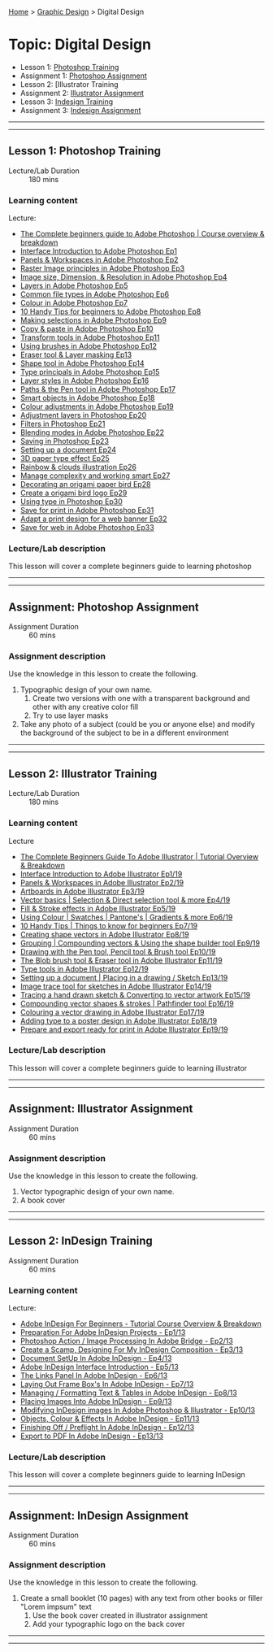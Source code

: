 [Home](../index.md) > [Graphic Design](./graphic-design-module.md) > Digital Design 

# Topic: Digital Design 

* Lesson 1: [Photoshop Training](#lesson-1)
* Assignment 1: [Photoshop Assignment](#assignment)
* Lesson 2: [Illustrator Training
* Assignment 2: [Illustrator Assignment](#assignment)
* Lesson 3: [Indesign Training](#lesson-3)
* Assignment 3: [Indesign Assignment](#assignment)

---
---

## Lesson 1: Photoshop Training

<dl>
<dt>Lecture/Lab Duration</dt>
<dd>180 mins</dd>
</dl>


### Learning content

Lecture:

* [The Complete beginners guide to Adobe Photoshop | Course overview & breakdown](https://youtu.be/sF_jSrBhdlg)
* [Interface Introduction to Adobe Photoshop Ep1](https://youtu.be/N24fIAwkchk)
* [Panels & Workspaces in Adobe Photoshop Ep2](https://youtu.be/4dT9jpAPz1M )
* [Raster Image principles in Adobe Photoshop Ep3](https://youtu.be/BqhgjkPSlI8 )
* [Image size, Dimension, & Resolution in Adobe Photoshop Ep4](https://youtu.be/ekaCauQFeQw )
* [Layers in Adobe Photoshop Ep5](https://youtu.be/AgidpNbLvkc )
* [Common file types in Adobe Photoshop Ep6]( https://youtu.be/ZJsiGfoADsA )
* [Colour in Adobe Photoshop Ep7](https://youtu.be/g-W7BxP6vTg )
* [10 Handy Tips for beginners to Adobe Photoshop Ep8](https://www.youtube.com/watch?v=z8m3DPPb3Ps&list=PLYfCBK8IplO6v0QjCj-TSrFUXnRV0WxfE&index=9)
* [Making selections in Adobe Photoshop Ep9](https://www.youtube.com/watch?v=B25I4ZzJepM&list=PLYfCBK8IplO6v0QjCj-TSrFUXnRV0WxfE&index=10&t=278s)
* [Copy & paste in Adobe Photoshop Ep10](https://www.youtube.com/watch?v=_MhIQhHtrAE&list=PLYfCBK8IplO6v0QjCj-TSrFUXnRV0WxfE&index=11)
* [Transform tools in Adobe Photoshop Ep11](https://www.youtube.com/watch?v=6HcaWH766bE&list=PLYfCBK8IplO6v0QjCj-TSrFUXnRV0WxfE&index=12)
* [Using brushes in Adobe Photoshop Ep12](https://www.youtube.com/watch?v=3WBT5kavjqI&list=PLYfCBK8IplO6v0QjCj-TSrFUXnRV0WxfE&index=13)
* [Eraser tool & Layer masking Ep13](https://www.youtube.com/watch?v=KRZtjDXH5d0&list=PLYfCBK8IplO6v0QjCj-TSrFUXnRV0WxfE&index=14)
* [Shape tool in Adobe Photoshop Ep14](https://www.youtube.com/watch?v=jPcV0lTw_9o&list=PLYfCBK8IplO6v0QjCj-TSrFUXnRV0WxfE&index=15)
* [Type principals in Adobe Photoshop Ep15](https://www.youtube.com/watch?v=DKzCW9R1OwM&list=PLYfCBK8IplO6v0QjCj-TSrFUXnRV0WxfE&index=16)
* [Layer styles in Adobe Photoshop  Ep16](https://www.youtube.com/watch?v=CoWpJYz_AHk&list=PLYfCBK8IplO6v0QjCj-TSrFUXnRV0WxfE&index=17)
* [Paths & the Pen tool in Adobe Photoshop Ep17](https://www.youtube.com/watch?v=cpq8NFNKgQo&list=PLYfCBK8IplO6v0QjCj-TSrFUXnRV0WxfE&index=18)
* [Smart objects in Adobe Photoshop Ep18](https://www.youtube.com/watch?v=kOXajoTh6Lc&list=PLYfCBK8IplO6v0QjCj-TSrFUXnRV0WxfE&index=19)
* [Colour adjustments in Adobe Photoshop Ep19](https://www.youtube.com/watch?v=WBQQWwUtPmY&list=PLYfCBK8IplO6v0QjCj-TSrFUXnRV0WxfE&index=20)
* [Adjustment layers in Photoshop Ep20](https://www.youtube.com/watch?v=0SnEraLZK2Y&list=PLYfCBK8IplO6v0QjCj-TSrFUXnRV0WxfE&index=21)
* [Filters in Photoshop Ep21](https://www.youtube.com/watch?v=cF7i8OjE7UE&list=PLYfCBK8IplO6v0QjCj-TSrFUXnRV0WxfE&index=22)
* [Blending modes in Adobe Photoshop Ep22]( https://www.youtube.com/watch?v=AB1KGjkpBBE&list=PLYfCBK8IplO6v0QjCj-TSrFUXnRV0WxfE&index=23)
* [Saving in Photoshop Ep23](https://www.youtube.com/watch?v=Q2PKbHKA3jg&list=PLYfCBK8IplO6v0QjCj-TSrFUXnRV0WxfE&index=24)
* [Setting up a document Ep24](https://www.youtube.com/watch?v=gD__P_amN3c&list=PLYfCBK8IplO6v0QjCj-TSrFUXnRV0WxfE&index=25)
* [3D paper type effect Ep25]( https://www.youtube.com/watch?v=ddOTcJDbs0s&list=PLYfCBK8IplO6v0QjCj-TSrFUXnRV0WxfE&index=26)
* [Rainbow & clouds illustration Ep26](https://www.youtube.com/watch?v=f7L-Jfb7G-8&list=PLYfCBK8IplO6v0QjCj-TSrFUXnRV0WxfE&index=27)
* [Manage complexity and working smart Ep27](https://www.youtube.com/watch?v=yiHOPxKuuEE&list=PLYfCBK8IplO6v0QjCj-TSrFUXnRV0WxfE&index=28)
* [Decorating an origami paper bird Ep28](https://www.youtube.com/watch?v=CNk45_OtTT8&list=PLYfCBK8IplO6v0QjCj-TSrFUXnRV0WxfE&index=29)
* [Create a origami bird logo Ep29](https://www.youtube.com/watch?v=VIfuTsPwx00&list=PLYfCBK8IplO6v0QjCj-TSrFUXnRV0WxfE&index=30)
* [Using type in Photoshop Ep30](https://www.youtube.com/watch?v=gvlPlriwHAc&list=PLYfCBK8IplO6v0QjCj-TSrFUXnRV0WxfE&index=31)
* [Save for print in Adobe Photoshop Ep31](https://www.youtube.com/watch?v=g3Xz5iaCdz0&list=PLYfCBK8IplO6v0QjCj-TSrFUXnRV0WxfE&index=32)
* [Adapt a print design for a web banner Ep32](https://www.youtube.com/watch?v=Lvpay9VUXv0&list=PLYfCBK8IplO6v0QjCj-TSrFUXnRV0WxfE&index=33)
* [Save for web in Adobe Photoshop Ep33]( https://www.youtube.com/watch?v=Ccibp4vqPaI&list=PLYfCBK8IplO6v0QjCj-TSrFUXnRV0WxfE&index=34)

### Lecture/Lab description

This lesson will cover a complete beginners guide to learning photoshop

---
---
## Assignment: Photoshop Assignment

<dl>
<dt>Assignment Duration</dt>
<dd>60 mins</dd>
</dl>

### Assignment description

Use the knowledge in this lesson to create the following.

1. Typographic design of your own name.
   1. Create two versions with one with a transparent background and other with any creative color fill
   2. Try to use layer masks
2. Take any photo of a subject (could be you or anyone else) and modify the background of the subject to be in a different environment

---
---

## Lesson 2: Illustrator Training

<dl>
<dt>Lecture/Lab Duration</dt>
<dd>180 mins</dd>
</dl>

### Learning content

Lecture

* [The Complete Beginners Guide To Adobe Illustrator | Tutorial Overview & Breakdown](https://www.youtube.com/watch?v=IBouhf4seWQ&list=PLYfCBK8IplO4X-jM1Rp43wAIdpP2XNGwP&index=1)
* [Interface Introduction to Adobe Illustrator Ep1/19](https://www.youtube.com/watch?v=QKWnkIPur2Q&list=PLYfCBK8IplO4X-jM1Rp43wAIdpP2XNGwP&index=2)
* [Panels & Workspaces in Adobe Illustrator Ep2/19](https://www.youtube.com/watch?v=2E9oGKd0Ayg&list=PLYfCBK8IplO4X-jM1Rp43wAIdpP2XNGwP&index=3)
* [Artboards in Adobe Illustrator Ep3/19](https://www.youtube.com/watch?v=2E9oGKd0Ayg&list=PLYfCBK8IplO4X-jM1Rp43wAIdpP2XNGwP&index=3)
* [Vector basics | Selection & Direct selection tool & more Ep4/19](https://www.youtube.com/watch?v=9GbLm_WXWwk&list=PLYfCBK8IplO4X-jM1Rp43wAIdpP2XNGwP&index=4)
* [Fill & Stroke effects in Adobe Illustrator Ep5/19](https://www.youtube.com/watch?v=GFY0_EMVYDw&list=PLYfCBK8IplO4X-jM1Rp43wAIdpP2XNGwP&index=5&t=9s)
* [Using Colour | Swatches | Pantone's | Gradients & more Ep6/19](https://www.youtube.com/watch?v=MX67tVC8f3s&list=PLYfCBK8IplO4X-jM1Rp43wAIdpP2XNGwP&index=7)
* [10 Handy Tips | Things to know for beginners Ep7/19](https://www.youtube.com/watch?v=wRL9rPO2SYk&list=PLYfCBK8IplO4X-jM1Rp43wAIdpP2XNGwP&index=8)
* [Creating shape vectors in Adobe Illustrator Ep8/19](https://www.youtube.com/watch?v=FH4-WIkHnd4&list=PLYfCBK8IplO4X-jM1Rp43wAIdpP2XNGwP&index=9)
* [Grouping | Compounding vectors & Using the shape builder tool Ep9/19](https://www.youtube.com/watch?v=aGFWmYHUQOU&list=PLYfCBK8IplO4X-jM1Rp43wAIdpP2XNGwP&index=10)
* [Drawing with the Pen tool, Pencil tool & Brush tool Ep10/19](https://www.youtube.com/watch?v=mApJiURbBAg&list=PLYfCBK8IplO4X-jM1Rp43wAIdpP2XNGwP&index=11)
* [The Blob brush tool & Eraser tool in Adobe Illustrator Ep11/19](https://www.youtube.com/watch?v=wnXDboK7FH8&list=PLYfCBK8IplO4X-jM1Rp43wAIdpP2XNGwP&index=12)
* [Type tools in Adobe Illustrator Ep12/19](https://www.youtube.com/watch?v=9mj57YnpJPk&list=PLYfCBK8IplO4X-jM1Rp43wAIdpP2XNGwP&index=13)
* [Setting up a document | Placing in a drawing / Sketch Ep13/19](https://www.youtube.com/watch?v=1QLJmHxQqVA&list=PLYfCBK8IplO4X-jM1Rp43wAIdpP2XNGwP&index=14)
* [Image trace tool for sketches in Adobe Illustrator Ep14/19](https://www.youtube.com/watch?v=4X1uc4dUoC0&list=PLYfCBK8IplO4X-jM1Rp43wAIdpP2XNGwP&index=15)
* [Tracing a hand drawn sketch & Converting to vector artwork Ep15/19](https://www.youtube.com/watch?v=_PDgoisoCwo&list=PLYfCBK8IplO4X-jM1Rp43wAIdpP2XNGwP&index=16)
* [Compounding vector shapes & strokes | Pathfinder tool Ep16/19](https://www.youtube.com/watch?v=-gXH5G2vD-k&list=PLYfCBK8IplO4X-jM1Rp43wAIdpP2XNGwP&index=17)
* [Colouring a vector drawing in Adobe Illustrator Ep17/19](https://www.youtube.com/watch?v=ppGdjmpuqBc&list=PLYfCBK8IplO4X-jM1Rp43wAIdpP2XNGwP&index=19)
* [Adding type to a poster design in Adobe Illustrator Ep18/19](https://www.youtube.com/watch?v=ppGdjmpuqBc&list=PLYfCBK8IplO4X-jM1Rp43wAIdpP2XNGwP&index=19)
* [Prepare and export ready for print in Adobe Illustrator Ep19/19](https://www.youtube.com/watch?v=TM-Blz_Mnqc&list=PLYfCBK8IplO4X-jM1Rp43wAIdpP2XNGwP&index=20)

### Lecture/Lab description

This lesson will cover a complete beginners guide to learning illustrator

---

---

## Assignment: Illustrator Assignment

<dl>
<dt>Assignment Duration</dt>
<dd>60 mins</dd>
</dl>

### Assignment description

Use the knowledge in this lesson to create the following.

1. Vector typographic design of your own name.
2. A book cover

---

---

## Lesson 2: InDesign Training

<dl>
<dt>Assignment Duration</dt>
<dd>60 mins</dd>
</dl>

### Learning content

Lecture:

* [Adobe InDesign For Beginners - Tutorial Course Overview & Breakdown](https://www.youtube.com/watch?v=iHDy_nEvgd4&list=PLYfCBK8IplO7YoUHtYKxavLHO-31C-Vky&index=1)
* [Preparation For Adobe InDesign Projects - Ep1/13](https://www.youtube.com/watch?v=qTli6F69zdY&list=PLYfCBK8IplO7YoUHtYKxavLHO-31C-Vky&index=2)
* [Photoshop Action / Image Processing In Adobe Bridge - Ep2/13](https://www.youtube.com/watch?v=_wwnGz8WLW4&list=PLYfCBK8IplO7YoUHtYKxavLHO-31C-Vky&index=3)
* [Create a Scamp, Designing For My InDesign Composition - Ep3/13](https://www.youtube.com/watch?v=3Z1no8aITU8&list=PLYfCBK8IplO7YoUHtYKxavLHO-31C-Vky&index=4)
* [Document SetUp In Adobe InDesign - Ep4/13](https://www.youtube.com/watch?v=RrpJ-ga_wpI&list=PLYfCBK8IplO7YoUHtYKxavLHO-31C-Vky&index=5)
* [Adobe InDesign Interface Introduction - Ep5/13](https://www.youtube.com/watch?v=Zo_SLhK3-y8&list=PLYfCBK8IplO7YoUHtYKxavLHO-31C-Vky&index=6)
* [The Links Panel In Adobe InDesign - Ep6/13](https://www.youtube.com/watch?v=RidOVPNyoig&list=PLYfCBK8IplO7YoUHtYKxavLHO-31C-Vky&index=7)
* [Laying Out Frame Box's In Adobe InDesign - Ep7/13](https://www.youtube.com/watch?v=fIAQvORG8cM&list=PLYfCBK8IplO7YoUHtYKxavLHO-31C-Vky&index=8)
* [Managing / Formatting Text & Tables in Adobe InDesign - Ep8/13](https://www.youtube.com/watch?v=9pe-1KxFxr0&list=PLYfCBK8IplO7YoUHtYKxavLHO-31C-Vky&index=9)
* [Placing Images Into Adobe InDesign - Ep9/13](https://www.youtube.com/watch?v=k5xTXKyrU6Q&list=PLYfCBK8IplO7YoUHtYKxavLHO-31C-Vky&index=10)
* [Modifying InDesign images In Adobe Photoshop & Illustrator - Ep10/13](https://www.youtube.com/watch?v=FI0A9a1kZ7M&list=PLYfCBK8IplO7YoUHtYKxavLHO-31C-Vky&index=11)
* [Objects, Colour & Effects In Adobe InDesign - Ep11/13](https://www.youtube.com/watch?v=SmGn9-stcCY&list=PLYfCBK8IplO7YoUHtYKxavLHO-31C-Vky&index=12)
* [Finishing Off / Preflight In Adobe InDesign - Ep12/13](https://www.youtube.com/watch?v=rLt0iCyxPNs&list=PLYfCBK8IplO7YoUHtYKxavLHO-31C-Vky&index=13)
* [Export to PDF In Adobe InDesign - Ep13/13](https://www.youtube.com/watch?v=OHdQKrSS1n8&list=PLYfCBK8IplO7YoUHtYKxavLHO-31C-Vky&index=14)

### Lecture/Lab description

This lesson will cover a complete beginners guide to learning InDesign

---

---

## Assignment: InDesign Assignment

<dl>
<dt>Assignment Duration</dt>
<dd>60 mins</dd>
</dl>

### Assignment description

Use the knowledge in this lesson to create the following.

1. Create a small booklet (10 pages) with any text from other books or filler "Lorem impsum" text
   1. Use the book cover created in illustrator assignment
   2. Add your typographic logo on the back cover

---

---

